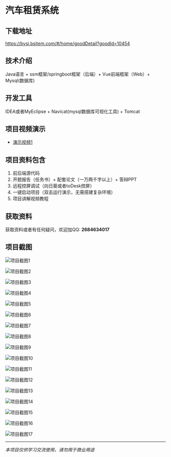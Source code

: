 # 汽车租赁系统

## 下载地址
https://bysj.bsitem.com/#/home/goodDetail?goodId=10454

## 技术介绍
Java语言 + ssm框架/springboot框架（后端）+ Vue前端框架（Web）+ Mysql(数据库)

## 开发工具
IDEA或者MyEclipse + Navicat(mysql数据库可视化工具) + Tomcat

## 项目视频演示
- [演示视频1](https://graduation-images.oss-cn-beijing.aliyuncs.com/videos/828%E5%A5%97ssm%E5%BD%95%E5%83%8F/10454_ssm298%E6%B1%BD%E8%BD%A6%E7%A7%9F%E8%B5%81%E7%B3%BB%E7%BB%9F%E5%BD%95%E5%83%8F.mp4)

## 项目资料包含
1. 前后端源代码
2. 开题报告（任务书）+ 配套论文（一万两千字以上）+ 答辩PPT
3. 远程控屏调试（向日葵或者toDesk控屏）
4. 一键启动项目（双击运行演示，无需搭建复杂环境）
5. 项目讲解视频教程

## 获取资料
获取资料或者有任何疑问，欢迎加QQ: **2684634017**

## 项目截图
![项目截图1](https://graduation-images.oss-cn-beijing.aliyuncs.com/图片/10454/毕设论坛项目主图.jpg)

![项目截图2](https://graduation-images.oss-cn-beijing.aliyuncs.com/图片/10454/1.png)

![项目截图3](https://graduation-images.oss-cn-beijing.aliyuncs.com/图片/10454/2.png)

![项目截图4](https://graduation-images.oss-cn-beijing.aliyuncs.com/图片/10454/3.png)

![项目截图5](https://graduation-images.oss-cn-beijing.aliyuncs.com/图片/10454/4.png)

![项目截图6](https://graduation-images.oss-cn-beijing.aliyuncs.com/图片/10454/5.png)

![项目截图7](https://graduation-images.oss-cn-beijing.aliyuncs.com/图片/10454/6.png)

![项目截图8](https://graduation-images.oss-cn-beijing.aliyuncs.com/图片/10454/7.png)

![项目截图9](https://graduation-images.oss-cn-beijing.aliyuncs.com/图片/10454/8.png)

![项目截图10](https://graduation-images.oss-cn-beijing.aliyuncs.com/图片/10454/9.png)

![项目截图11](https://graduation-images.oss-cn-beijing.aliyuncs.com/图片/10454/10.png)

![项目截图12](https://graduation-images.oss-cn-beijing.aliyuncs.com/图片/10454/11.png)

![项目截图13](https://graduation-images.oss-cn-beijing.aliyuncs.com/图片/10454/12.png)

![项目截图14](https://graduation-images.oss-cn-beijing.aliyuncs.com/图片/10454/13.png)

![项目截图15](https://graduation-images.oss-cn-beijing.aliyuncs.com/图片/10454/14.png)

![项目截图16](https://graduation-images.oss-cn-beijing.aliyuncs.com/图片/10454/15.png)

![项目截图17](https://graduation-images.oss-cn-beijing.aliyuncs.com/图片/10454/16.png)

---
*本项目仅供学习交流使用，请勿用于商业用途*
